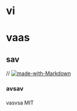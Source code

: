 # vi
  #  vaas
  ## sav
  // [![made-with-Markdown](https://img.shields.io/badge/Made%20with-Markdown-1f425f.svg)](http://commonmark.org)
###  avsav
####
vasvsa
MIT


